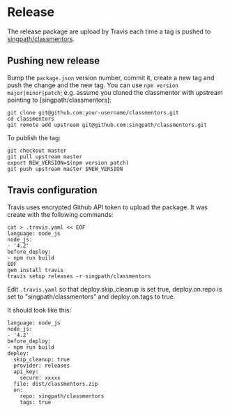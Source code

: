 # Release

The release package are upload by Travis each time a tag is pushed to
[singpath/classmentors](https://github.com/singpath/classmentors).


## Pushing new release

Bump the `package.json` version number, commit it, create a new tag and push
the change and the new tag. You can use `npm version major|minor|patch`; e.g.
assume you cloned the classmentor with upstream pointing to
[singpath/classmentors]:
```
git clone git@github.com:your-username/classmentors.git
cd classmentors
git remote add upstream git@github.com:singpath/classmentors.git
```

To publish the tag:
```
git checkout master
git pull upstream master
export NEW_VERSION=$(npm version patch)
git push upstream master $NEW_VERSION
```

## Travis configuration

Travis uses encrypted Github API token to upload the package. It was create with the following
commands:
```
cat > .travis.yaml << EOF
language: node_js
node_js:
- '4.2'
before_deploy:
- npm run build
EOF
gem install travis
travis setup releases -r singpath/classmentors
```

Edit `.travis.yaml` so that deploy.skip_cleanup is set true, deploy.on.repo is
set to "singpath/classmentors" and deploy.on.tags to true.

It should look like this:
```
language: node_js
node_js:
- '4.2'
before_deploy:
- npm run build
deploy:
  skip_cleanup: true
  provider: releases
  api_key:
    secure: xxxxx
  file: dist/classmentors.zip
  on:
    repo: singpath/classmentors
    tags: true
```
